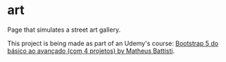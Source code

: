 # art
Page that simulates a street art gallery. 

This project is being made as part of an Udemy's course: [Bootstrap 5 do básico ao avançado (com 4 projetos) by Matheus Battisti](https://www.udemy.com/course/bootstrap-5-do-basico-ao-avancado-com-4-projetos/). 
